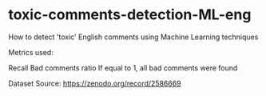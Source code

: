 # toxic-comments-detection-ML-eng
How to detect 'toxic' English comments using Machine Learning techniques

Metrics used:

Recall Bad comments ratio If equal to 1, all bad comments were found

Dataset Source: https://zenodo.org/record/2586669

